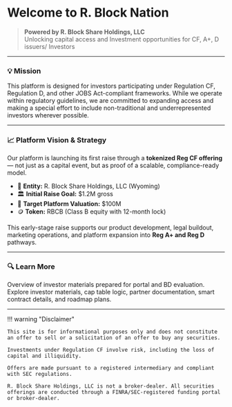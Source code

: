 # Welcome to R. Block Nation

> **Powered by R. Block Share Holdings, LLC**  
> Unlocking capital access and Investment opportunities for CF, A+, D issuers/ Investors

---

### 💡 Mission

This platform is designed for investors participating under Regulation CF, Regulation D, and other JOBS Act-compliant frameworks. While we operate within regulatory guidelines, we are committed to expanding access and making a special effort to include non-traditional and underrepresented investors wherever possible.

---

### 📈 Platform Vision & Strategy

Our platform is launching its first raise through a **tokenized Reg CF offering** — not just as a capital event, but as proof of a scalable, compliance-ready model.

- 💼 **Entity:** R. Block Share Holdings, LLC (Wyoming)
- 🏛️ **Initial Raise Goal:** $1.2M gross
- 🎯 **Target Platform Valuation:** $100M
- 🪙 **Token:** RBCB (Class B equity with 12-month lock)

This early-stage raise supports our product development, legal buildout, marketing operations, and platform expansion into **Reg A+ and Reg D** pathways.

---

### 🔍 Learn More

Overview of investor materials prepared for portal and BD evaluation.
Explore investor materials, cap table logic, partner documentation, smart contract details, and roadmap plans.

---

!!! warning "Disclaimer"
    
    This site is for informational purposes only and does not constitute an offer to sell or a solicitation of an offer to buy any securities.  
   
    Investments under Regulation CF involve risk, including the loss of capital and illiquidity.  
 
    Offers are made pursuant to a registered intermediary and compliant with SEC regulations.

    R. Block Share Holdings, LLC is not a broker-dealer. All securities offerings are conducted through a FINRA/SEC-registered funding portal or broker-dealer.

